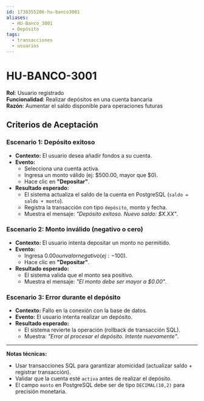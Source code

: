 ```yaml
---
id: 1738355206-hu-banco3001
aliases:
  - HU-Banco_3001
  - Depósito
tags:
  - transacciones
  - usuarios
---
```


# HU-BANCO-3001

**Rol**: Usuario registrado  
**Funcionalidad**: Realizar depósitos en una cuenta bancaria  
**Razón**: Aumentar el saldo disponible para operaciones futuras  

## **Criterios de Aceptación**  

### **Escenario 1: Depósito exitoso**  

- **Contexto:** El usuario desea añadir fondos a su cuenta.  
- **Evento:**  
  - Selecciona una cuenta activa.  
  - Ingresa un monto válido (ej: $500.00, mayor que $0).  
  - Hace clic en **"Depositar"**.  
- **Resultado esperado:**  
  - El sistema actualiza el saldo de la cuenta en PostgreSQL (`saldo = saldo + monto`).  
  - Registra la transacción con tipo `depósito`, monto y fecha.  
  - Muestra el mensaje: *"Depósito exitoso. Nuevo saldo: $X.XX"*.  

### **Escenario 2: Monto inválido (negativo o cero)**  

- **Contexto:** El usuario intenta depositar un monto no permitido.  
- **Evento:**  
  - Ingresa $0.00 o un valor negativo (ej: -$100).  
  - Hace clic en **"Depositar"**.  
- **Resultado esperado:**  
  - El sistema valida que el monto sea positivo.  
  - Muestra el mensaje: *"El monto debe ser mayor a $0.00"*.  

### **Escenario 3: Error durante el depósito**  

- **Contexto:** Fallo en la conexión con la base de datos.  
- **Evento:** El usuario intenta realizar un depósito.  
- **Resultado esperado:**  
  - El sistema revierte la operación (rollback de transacción SQL).  
  - Muestra: *"Error al procesar el depósito. Intente nuevamente"*.  

---

**Notas técnicas:**  

- Usar transacciones SQL para garantizar atomicidad (actualizar saldo + registrar transacción).  
- Validar que la cuenta esté `activa` antes de realizar el depósito.  
- El campo `monto` en PostgreSQL debe ser de tipo `DECIMAL(10,2)` para precisión monetaria.  
